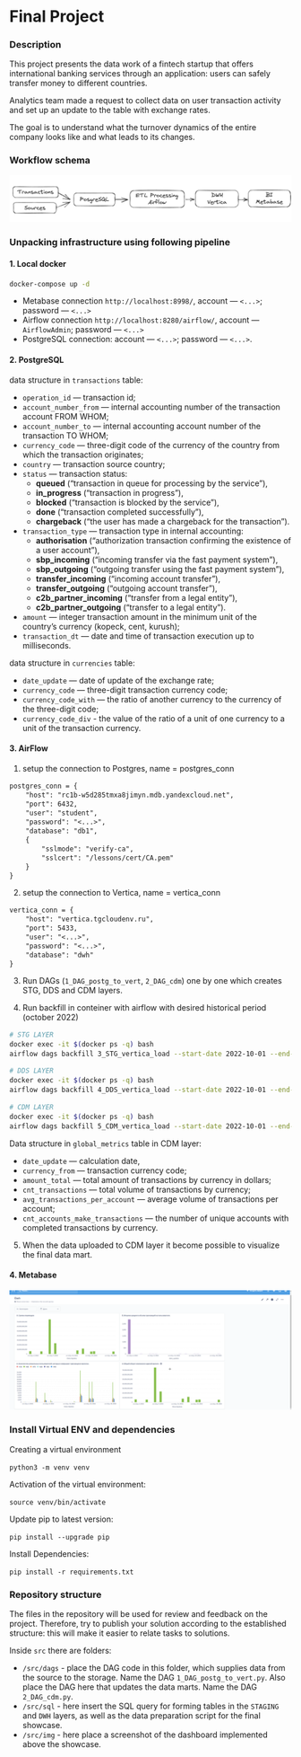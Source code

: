 # Final Project

### Description

This project presents the data work of a fintech startup that offers international banking services through an application: users can safely transfer money to different countries.

Analytics team made a request to collect data on user transaction activity and set up an update to the table with exchange rates.

The goal is to understand what the turnover dynamics of the entire company looks like and what leads to its changes.

### Workflow schema

![](https://github.com/Asket-on/Data_engineer_projects/blob/main/de-project-final/src/img/Workflow_schema_DE_final_project.png)

### Unpacking infrastructure using following pipeline

#### 1. Local docker

```bash
docker-compose up -d
```

- Metabase connection `http://localhost:8998/`, account — `<...>`; password — `<...>`
- Airflow connection `http://localhost:8280/airflow/`, account — `AirflowAdmin`; password — `<...>`
- PostgreSQL connection: account — `<...>`; password — `<...>`.

#### 2. PostgreSQL

data structure in `transactions` table: 

- `operation_id` — transaction id;
- `account_number_from` — internal accounting number of the transaction account FROM WHOM;
- `account_number_to` — internal accounting account number of the transaction TO WHOM;
- `currency_code` — three-digit code of the currency of the country from which the transaction originates;
- `country` — transaction source country;
- `status` — transaction status:
	- **queued** (“transaction in queue for processing by the service”),
	- **in_progress** (“transaction in progress”),
	- **blocked** (“transaction is blocked by the service”),
	- **done** (“transaction completed successfully”),
	- **chargeback** (“the user has made a chargeback for the transaction”).
- `transaction_type` — transaction type in internal accounting:
	- **authorisation** (“authorization transaction confirming the existence of a user account”),
	- **sbp_incoming** (“incoming transfer via the fast payment system”),
	- **sbp_outgoing** (“outgoing transfer using the fast payment system”),
	- **transfer_incoming** (“incoming account transfer”),
	- **transfer_outgoing** (“outgoing account transfer”),
	- **c2b_partner_incoming** (“transfer from a legal entity”),
	- **c2b_partner_outgoing** (“transfer to a legal entity”).
- `amount` — integer transaction amount in the minimum unit of the country’s currency (kopeck, cent, kurush);
- `transaction_dt` — date and time of transaction execution up to milliseconds.

data structure in `currencies` table: 

- `date_update` — date of update of the exchange rate;
- `currency_code` — three-digit transaction currency code;
- `currency_code_with` — the ratio of another currency to the currency of the three-digit code;
- `currency_code_div` - the value of the ratio of a unit of one currency to a unit of the transaction currency.

#### 3. AirFlow

1. setup the connection to Postgres, name = postgres_conn
```
postgres_conn = {
    "host": "rc1b-w5d285tmxa8jimyn.mdb.yandexcloud.net",
    "port": 6432,
    "user": "student",
    "password": "<...>",
    "database": "db1",
	{
		"sslmode": "verify-ca",  
		"sslcert": "/lessons/cert/CA.pem"
	}
}
```

2. setup the connection to Vertica, name = vertica_conn

```
vertica_conn = {
    "host": "vertica.tgcloudenv.ru",
    "port": 5433,
    "user": "<...>",
    "password": "<...>",
    "database": "dwh"
}
```

3. Run DAGs (`1_DAG_postg_to_vert`, `2_DAG_cdm`) one by one which creates STG, DDS and CDM layers.

4. Run backfill in conteiner with airflow with desired historical period (october 2022)


```bash
# STG LAYER
docker exec -it $(docker ps -q) bash
airflow dags backfill 3_STG_vertica_load --start-date 2022-10-01 --end-date 2022-10-31
```

```bash
# DDS LAYER
docker exec -it $(docker ps -q) bash
airflow dags backfill 4_DDS_vertica_load --start-date 2022-10-01 --end-date 2022-10-02
```

```bash
# CDM LAYER
docker exec -it $(docker ps -q) bash
airflow dags backfill 5_CDM_vertica_load --start-date 2022-10-01 --end-date 2022-10-01
```

Data structure in `global_metrics` table in CDM layer: 

- `date_update` — calculation date,
- `currency_from` — transaction currency code;
- `amount_total` — total amount of transactions by currency in dollars;
- `cnt_transactions` — total volume of transactions by currency;
- `avg_transactions_per_account` — average volume of transactions per account;
- `cnt_accounts_make_transactions` — the number of unique accounts with completed transactions by currency.


5. When the data uploaded to CDM layer it become possible to visualize the final data mart.

#### 4. Metabase

![](https://github.com/Asket-on/Data_engineer_projects/blob/main/de-project-final/src/img/Dash_sp10_de_2024-03-01_11-48-23.png)


### Install Virtual ENV and dependencies

Creating a virtual environment

```python3 -m venv venv```

Activation of the virtual environment:

```source venv/bin/activate```

Update pip to latest version:

```pip install --upgrade pip```

Install Dependencies:

```pip install -r requirements.txt```

### Repository structure
The files in the repository will be used for review and feedback on the project. Therefore, try to publish your solution according to the established structure: this will make it easier to relate tasks to solutions.

Inside `src` there are folders:
- `/src/dags` - place the DAG code in this folder, which supplies data from the source to the storage. Name the DAG `1_DAG_postg_to_vert.py`. Also place the DAG here that updates the data marts. Name the DAG `2_DAG_cdm.py`.
- `/src/sql` - here insert the SQL query for forming tables in the `STAGING` and `DWH` layers, as well as the data preparation script for the final showcase.
- `/src/img` - here place a screenshot of the dashboard implemented above the showcase.
